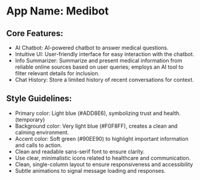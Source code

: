 # **App Name**: Medibot

## Core Features:

- AI Chatbot: AI-powered chatbot to answer medical questions.
- Intuitive UI: User-friendly interface for easy interaction with the chatbot.
- Info Summarizer: Summarize and present medical information from reliable online sources based on user queries; employs an AI tool to filter relevant details for inclusion.
- Chat History: Store a limited history of recent conversations for context.

## Style Guidelines:

- Primary color: Light blue (#ADD8E6), symbolizing trust and health. (temporary)
- Background color: Very light blue (#F0F8FF), creates a clean and calming environment.
- Accent color: Soft green (#90EE90) to highlight important information and calls to action.
- Clean and readable sans-serif font to ensure clarity.
- Use clear, minimalistic icons related to healthcare and communication.
- Clean, single-column layout to ensure responsiveness and accessibility
- Subtle animations to signal message loading and responses.
